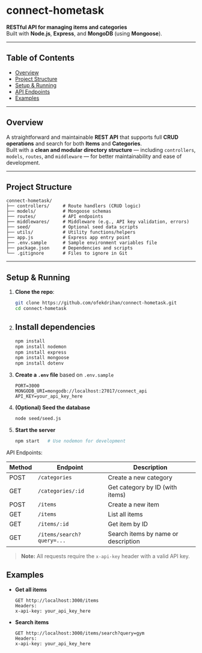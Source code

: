 # connect-hometask

**RESTful API for managing items and categories**  
Built with **Node.js**, **Express**, and **MongoDB** (using **Mongoose**).

---

## Table of Contents
- [Overview](#overview)  
- [Project Structure](#project-structure)  
- [Setup & Running](#setup--running)  
- [API Endpoints](#api-endpoints)  
- [Examples](#examples)  

---

## Overview

A straightforward and maintainable **REST API** that supports full **CRUD operations** and search for both **Items** and **Categories**.  
Built with a **clean and modular directory structure** — including `controllers`, `models`, `routes`, and `middleware` — for better maintainability and ease of development.

---

## Project Structure

```
connect-hometask/
├── controllers/     # Route handlers (CRUD logic)
├── models/          # Mongoose schemas
├── routes/          # API endpoints
├── middlewares/     # Middleware (e.g., API key validation, errors)
├── seed/            # Optional seed data scripts
├── utils/           # Utility functions/helpers
├── app.js           # Express app entry point
├── .env.sample      # Sample environment variables file
├── package.json     # Dependencies and scripts
└── .gitignore       # Files to ignore in Git
```

---

## Setup & Running

1. **Clone the repo**:
   ```bash
   git clone https://github.com/ofekdrihan/connect-hometask.git
   cd connect-hometask

2. ## Install dependencies
   ```bash
   npm install
   npm install nodemon
   npm install express
   npm install mongoose
   npm install dotenv

3. **Create a `.env` file** based on `.env.sample`
   ```env
   PORT=3000
   MONGODB_URI=mongodb://localhost:27017/connect_api
   API_KEY=your_api_key_here
   ```

4. **(Optional) Seed the database**
   ```bash
   node seed/seed.js
   ```

5. **Start the server**
   ```bash
   npm start   # Use nodemon for development
   ```

API Endpoints:

| Method | Endpoint                      | Description                         |
| ------ | ----------------------------- | ----------------------------------- |
| POST   | `/categories`                 | Create a new category               |
| GET    | `/categories/:id`             | Get category by ID (with items)     |
| POST   | `/items`                      | Create a new item                   |
| GET    | `/items`                      | List all items                      |
| GET    | `/items/:id`                  | Get item by ID                      |
| GET    | `/items/search?query=...`     | Search items by name or description |

> **Note:** All requests require the `x-api-key` header with a valid API key.

## Examples

- **Get all items**
   ```http
   GET http://localhost:3000/items
   Headers:
   x-api-key: your_api_key_here
   ```

- **Search items**
   ```http
   GET http://localhost:3000/items/search?query=gym
   Headers:
   x-api-key: your_api_key_here
   ```
